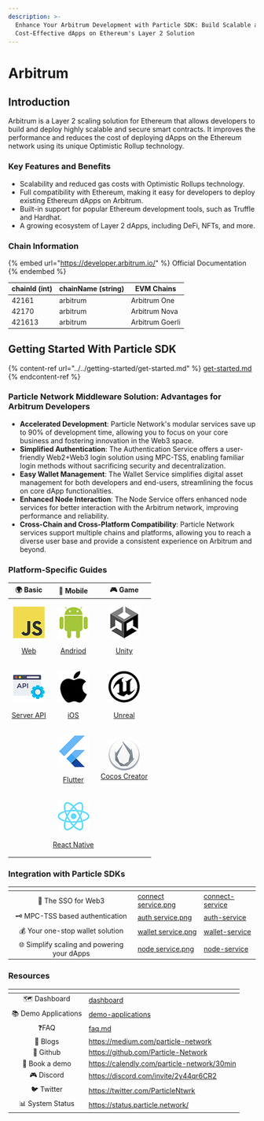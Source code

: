 ```yaml
---
description: >-
  Enhance Your Arbitrum Development with Particle SDK: Build Scalable and
  Cost-Effective dApps on Ethereum's Layer 2 Solution
---
```


# Arbitrum

## Introduction

Arbitrum is a Layer 2 scaling solution for Ethereum that allows developers to build and deploy highly scalable and secure smart contracts. It improves the performance and reduces the cost of deploying dApps on the Ethereum network using its unique Optimistic Rollup technology.

### Key Features and Benefits

* Scalability and reduced gas costs with Optimistic Rollups technology.
* Full compatibility with Ethereum, making it easy for developers to deploy existing Ethereum dApps on Arbitrum.
* Built-in support for popular Ethereum development tools, such as Truffle and Hardhat.
* A growing ecosystem of Layer 2 dApps, including DeFi, NFTs, and more.

### **Chain Information**

{% embed url="https://developer.arbitrum.io/" %}
Official Documentation
{% endembed %}

| chainId (int) | chainName (string) | EVM Chains      |
| ------------- | ------------------ | --------------- |
| 42161         | arbitrum           | Arbitrum One    |
| 42170         | arbitrum           | Arbitrum Nova   |
| 421613        | arbitrum           | Arbitrum Goerli |

## Getting Started With Particle SDK

{% content-ref url="../../getting-started/get-started.md" %}
[get-started.md](../../getting-started/get-started.md)
{% endcontent-ref %}

### **Particle Network Middleware Solution: Advantages for Arbitrum Developers**

* **Accelerated Development**: Particle Network's modular services save up to 90% of development time, allowing you to focus on your core business and fostering innovation in the Web3 space.
* **Simplified Authentication**: The Authentication Service offers a user-friendly Web2+Web3 login solution using MPC-TSS, enabling familiar login methods without sacrificing security and decentralization.
* **Easy Wallet Management**: The Wallet Service simplifies digital asset management for both developers and end-users, streamlining the focus on core dApp functionalities.
* **Enhanced Node Interaction**: The Node Service offers enhanced node services for better interaction with the Arbitrum network, improving performance and reliability.
* **Cross-Chain and Cross-Platform Compatibility**: Particle Network services support multiple chains and platforms, allowing you to reach a diverse user base and provide a consistent experience on Arbitrum and beyond.

### Platform-Specific Guides

|                                                                                  🌍 Basic                                                                                  |                                                                              📱 Mobile                                                                             |                                                                                                            🎮 Game                                                                                                           |
| :------------------------------------------------------------------------------------------------------------------------------------------------------------------------: | :----------------------------------------------------------------------------------------------------------------------------------------------------------------: | :--------------------------------------------------------------------------------------------------------------------------------------------------------------------------------------------------------------------------: |
| <p><img src="../../.gitbook/assets/JavaScript-logo (1).png" alt="" data-size="original"></p><p><a href="../../getting-started/platform-specific-guides/web.md">Web</a></p> |     <p><img src="../../.gitbook/assets/android-logo (1).png" alt=""></p><p><a href="../../getting-started/platform-specific-guides/andriod.md">Andriod</a></p>     |                                    <p><img src="../../.gitbook/assets/U-ea48bc1d-128 (1).png" alt=""></p><p><a href="../../getting-started/platform-specific-guides/unity/">Unity</a></p>                                    |
|      <p><img src="../../.gitbook/assets/926f6aaba773 (1).png" alt=""></p><p><a href="../../getting-started/platform-specific-guides/server-api.md">Server API</a></p>      |    <p><img src="../../.gitbook/assets/apple-logo-transparent (1).png" alt=""></p><p><a href="../../getting-started/platform-specific-guides/ios.md">iOS</a></p>    | <p><img src="../../.gitbook/assets/kisspng-unreal-tournament-unreal-engine-4-game-engine-marketplace-5ad659d01e4e40 (1).png" alt=""></p><p><a href="../../getting-started/platform-specific-guides/unreal.md">Unreal</a></p> |
|                                                                                                                                                                            |      <p><img src="../../.gitbook/assets/flutter5786 (1).png" alt=""></p><p><a href="../../getting-started/platform-specific-guides/flutter.md">Flutter</a></p>     |                                        <p><img src="../../.gitbook/assets/cocos.png" alt=""><br><a href="../../getting-started/platform-specific-guides/cocos/">Cocos Creator</a></p>                                        |
|                                                                                                                                                                            | <p><img src="../../.gitbook/assets/React-icon (1).png" alt=""></p><p><a href="../../getting-started/platform-specific-guides/react-native.md">React Native</a></p> |                                                                                                                                                                                                                              |

### **Integration with Particle SDKs**

<table data-card-size="large" data-view="cards"><thead><tr><th align="center"></th><th data-hidden data-card-cover data-type="files"></th><th data-hidden data-card-target data-type="content-ref"></th></tr></thead><tbody><tr><td align="center">🔌 The SSO for Web3</td><td><a href="../../.gitbook/assets/connect service.png">connect service.png</a></td><td><a href="../../developers/connect-service/">connect-service</a></td></tr><tr><td align="center">🗝 MPC-TSS based authentication</td><td><a href="../../.gitbook/assets/auth service.png">auth service.png</a></td><td><a href="../../developers/auth-service/">auth-service</a></td></tr><tr><td align="center">💰 Your one-stop wallet solution</td><td><a href="../../.gitbook/assets/wallet service.png">wallet service.png</a></td><td><a href="../../developers/wallet-service/">wallet-service</a></td></tr><tr><td align="center">🌐 Simplify scaling and powering your dApps</td><td><a href="../../.gitbook/assets/node service.png">node service.png</a></td><td><a href="../../developers/node-service/">node-service</a></td></tr></tbody></table>

### Resources

<table data-view="cards"><thead><tr><th align="center"></th><th data-hidden data-card-target data-type="content-ref"></th></tr></thead><tbody><tr><td align="center">🗺️ Dashboard</td><td><a href="../../getting-started/dashboard/">dashboard</a></td></tr><tr><td align="center">📚 Demo Applications</td><td><a href="../../developers/demo-applications/">demo-applications</a></td></tr><tr><td align="center">❓FAQ  </td><td><a href="../../developers/faq.md">faq.md</a></td></tr><tr><td align="center">📰 Blogs</td><td><a href="https://medium.com/particle-network">https://medium.com/particle-network</a></td></tr><tr><td align="center">🐙 Github</td><td><a href="https://github.com/Particle-Network">https://github.com/Particle-Network</a></td></tr><tr><td align="center">📅 Book a demo</td><td><a href="https://calendly.com/particle-network/30min">https://calendly.com/particle-network/30min</a></td></tr><tr><td align="center">🎮 Discord</td><td><a href="https://discord.com/invite/2y44qr6CR2">https://discord.com/invite/2y44qr6CR2</a></td></tr><tr><td align="center">🐦 Twitter</td><td><a href="https://twitter.com/ParticleNtwrk">https://twitter.com/ParticleNtwrk</a></td></tr><tr><td align="center">📊 System Status</td><td><a href="https://status.particle.network/">https://status.particle.network/</a></td></tr></tbody></table>

